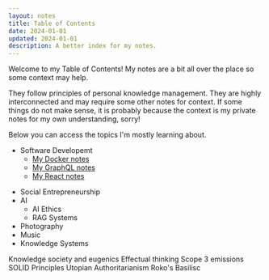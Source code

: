 ```yaml
---
layout: notes
title: Table of Contents
date: 2024-01-01
updated: 2024-01-01
description: A better index for my notes.
---
```


Welcome to my Table of Contents! My notes are a bit all over the place so some context may help.

They follow principles of personal knowledge management. They are highly interconnected and may require some other notes for context. If some things do not make sense, it is probably because the context is my private notes for my own understanding, sorry!

Below you can access the topics I'm mostly learning about.

<ul>
        <li>
          Software Developemt
          <ul>
            <li>
              <a href="/notes/course-docker">My Docker notes</a>
            </li>
            <li>
              <a href="/notes/course-graphql">My GraphQL notes</a>
            </li>
            <li>
              <a href="/notes/course-react">My React notes</a>
            </li>
          </ul>
        </li>
</ul>
<ul>
        <li>Social Entrepreneurship</li>
        <li>
          AI
          <ul>
            <li>AI Ethics</li>
            <li>RAG Systems</li>
          </ul>
        </li>
        <li>Photography</li>
        <li>Music</li>
        <li>Knowledge Systems</li>
      </ul>

Knowledge society and eugenics
Effectual thinking
Scope 3 emissions
SOLID Principles
Utopian Authoritarianism
Roko's Basilisc
